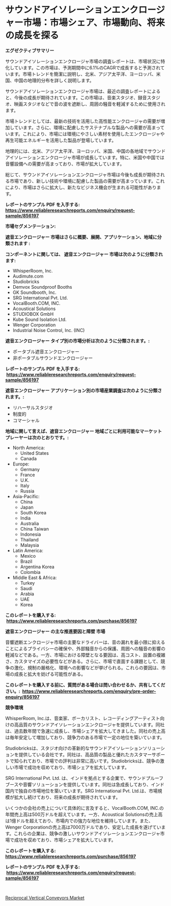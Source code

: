 <p><h1>サウンドアイソレーションエンクロージャー市場：市場シェア、市場動向、将来の成長を探る</h1></p><p><strong>エグゼクティブサマリー</strong></p>
<p><p>サウンドアイソレーションエンクロージャ市場の調査レポートは、市場状況に特化しています。この市場は、予測期間中に6.1%のCAGRで成長すると予測されています。市場トレンドを簡潔に説明し、北米、アジア太平洋、ヨーロッパ、米国、中国の地理的分布を詳しく説明します。</p><p>サウンドアイソレーションエンクロージャ市場は、最近の調査レポートによると、今後の成長が期待されています。この市場は、音楽スタジオ、録音スタジオ、映画スタジオなどで音の波を遮断し、周囲の騒音を軽減するために使用されます。</p><p>市場トレンドとしては、最新の技術を活用した高性能エンクロージャの需要が増加しています。さらに、環境に配慮したサステナブルな製品への需要が高まっています。これにより、市場には環境にやさしい素材を使用したエンクロージャや再生可能エネルギーを活用した製品が登場しています。</p><p>地理的には、北米、アジア太平洋、ヨーロッパ、米国、中国の各地域でサウンドアイソレーションエンクロージャ市場が成長しています。特に、米国や中国では音響設備への需要が高まっており、市場が拡大しています。</p><p>総じて、サウンドアイソレーションエンクロージャ市場は今後も成長が期待される市場であり、新しい技術や環境に配慮した製品の需要が高まっています。これにより、市場はさらに拡大し、新たなビジネス機会が生まれる可能性があります。</p></p>
<p><strong>レポートのサンプル PDF を入手する: <a href="https://www.reliableresearchreports.com/enquiry/request-sample/856197">https://www.reliableresearchreports.com/enquiry/request-sample/856197</a></strong></p>
<p><strong>市場セグメンテーション:</strong></p>
<p><strong> 遮音エンクロージャー 市場はさらに概要、展開、アプリケーション、地域に分類されます :</strong></p>
<p><strong>コンポーネントに関しては、 遮音エンクロージャー 市場は次のように分類されます: &nbsp;</strong></p>
<p><ul><li>WhisperRoom, Inc.</li><li>Audimute.com</li><li>Studiobricks</li><li>Demvox Soundproof Booths</li><li>GK Soundbooth, Inc.</li><li>SRG International Pvt. Ltd.</li><li>VocalBooth.COM, INC.</li><li>Acoustical Solutions</li><li>STUDIOBOX GmbH</li><li>Kube Sound Isolation Ltd.</li><li>Wenger Corporation</li><li>Industrial Noise Control, Inc. (INC)</li></ul></p>
<p><strong> 遮音エンクロージャー タイプ別の市場分析は次のように分類されます。:</strong></p>
<p><ul><li>ポータブル遮音エンクロージャー</li><li>非ポータブルサウンドエンクロージャー</li></ul></p>
<p><strong>レポートのサンプル PDF を入手する: &nbsp;<a href="https://www.reliableresearchreports.com/enquiry/request-sample/856197">https://www.reliableresearchreports.com/enquiry/request-sample/856197</a></strong></p>
<p><strong> 遮音エンクロージャー アプリケーション別の市場産業調査は次のように分類されます。:</strong></p>
<p><ul><li>リハーサルスタジオ</li><li>制度的</li><li>コマーシャル</li></ul></p>
<p><strong>地域に関して言えば、遮音エンクロージャー 地域ごとに利用可能なマーケットプレーヤーは次のとおりです。:</strong></p>
<p><ul>
    <li>
        North America:
        <ul>
            <li>United States</li>
            <li>Canada</li>
        </ul>
    </li>
    <li>
        Europe:
        <ul>
            <li>Germany</li>
            <li>France</li>
            <li>U.K.</li>
            <li>Italy</li>
            <li>Russia</li>
        </ul>
    </li>
    <li>
        Asia-Pacific:
        <ul>
            <li>China</li>
            <li>Japan</li>
            <li>South Korea</li>
            <li>India</li>
            <li>Australia</li>
            <li>China Taiwan</li>
            <li>Indonesia</li>
            <li>Thailand</li>
            <li>Malaysia</li>
        </ul>
    </li>
    <li>
        Latin America:
        <ul>
            <li>Mexico</li>
            <li>Brazil</li>
            <li>Argentina Korea</li>
            <li>Colombia</li>
        </ul>
    </li>
    <li>
        Middle East & Africa:
        <ul>
            <li>Turkey</li>
            <li>Saudi</li>
            <li>Arabia</li>
            <li>UAE</li>
            <li>Korea</li>
        </ul>
    </li>
    </ul></p>
<p><strong>このレポートを購入する: &nbsp;<a href="https://www.reliableresearchreports.com/purchase/856197">https://www.reliableresearchreports.com/purchase/856197</a></strong></p>
<p><strong>遮音エンクロージャー の主な推進要因と障壁 市場</strong></p>
<p><p>音響遮断エンクロージャ市場の主要なドライバーは、音の漏れを最小限に抑えることによるプライバシーの確保や、外部騒音からの保護、周囲への騒音の影響の軽減などである。一方、市場における障壁となる要因は、高コスト、設置の複雑さ、カスタマイズの必要性などがある。さらに、市場で直面する課題として、競争の激化、規制の厳格化、環境への影響などが挙げられる。これらの要因は、市場の成長と拡大を妨げる可能性がある。</p></p>
<p><strong>このレポートを購入する前に、質問がある場合は問い合わせるか、共有してください。:&nbsp; <a href="https://www.reliableresearchreports.com/enquiry/pre-order-enquiry/856197">https://www.reliableresearchreports.com/enquiry/pre-order-enquiry/856197</a></strong></p>
<p><strong>競争環境</strong></p>
<p><p>WhisperRoom, Inc.は、音楽家、ボーカリスト、レコーディングアーティスト向けの高品質のサウンドアイソレーションエンクロージャを提供しています。同社は、過去数年間で急速に成長し、市場シェアを拡大してきました。同社の売上高は毎年安定して増加しており、競争力のある市場で一定の地位を築いています。</p><p>Studiobricksは、スタジオ向けの革新的なサウンドアイソレーションソリューションを提供している会社です。同社は、高品質の製品と優れたカスタマーサポートで知られており、市場での評判は非常に高いです。Studiobricksは、競争の激しい市場で成功を収めており、市場シェアを拡大しています。</p><p>SRG International Pvt. Ltd. は、インドを拠点とする企業で、サウンドプルーフブースや音響ソリューションを提供しています。同社は急成長しており、インド国内で独自の市場地位を築いています。SRG International Pvt. Ltd.は、市場規模が拡大し続けており、将来の成長が期待されています。</p><p>いくつかの会社の売上について具体的に言及すると、VocalBooth.COM, INC.の年間売上高は500万ドルを超えています。一方、Acoustical Solutionsの売上高は1億ドルを超えており、市場内での強力な地位を維持しています。また、Wenger Corporationの売上高は7000万ドルであり、安定した成長を遂げています。これらの企業は、競争の激しいサウンドアイソレーションエンクロージャ市場で成功を収めており、市場シェアを拡大しています。</p></p>
<p><strong>このレポートを購入する: &nbsp; <a href="https://www.reliableresearchreports.com/purchase/856197">https://www.reliableresearchreports.com/purchase/856197</a></strong></p>
<p><strong>レポートのサンプル PDF を入手する: &nbsp;<a href="https://www.reliableresearchreports.com/enquiry/request-sample/856197">https://www.reliableresearchreports.com/enquiry/request-sample/856197</a></strong><strong></strong></p>
<p>&nbsp;</p>
<p><p><a href="https://metal-farmhouse-e95.notion.site/Reciprocal-Vertical-Conveyors-Market-Offers-Provide-Insightful-Data-for-the-Time-Period-from-2024-to-103d5225de1b49fb9fedc97c826d0637">Reciprocal Vertical Conveyors Market</a></p></p>